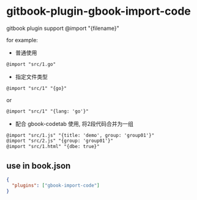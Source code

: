 # gitbook-plugin-gbook-import-code

gitbook plugin support @import "{filename}"

for example:

- 普通使用

```md
@import "src/1.go"
``` 

- 指定文件类型

```md
@import "src/1" "{go}"
```

or

```md
@import "src/1" "{lang: 'go'}"
```

- 配合 gbook-codetab 使用, 将2段代码合并为一组

```md
@import "src/1.js" "{title: 'demo', group: 'group01'}"
@import "src/2.js" "{group: 'group01'}"
@import "src/1.html" "{dbe: true}"
```

## use in book.json

```json
{
  "plugins": ["gbook-import-code"]
}
```